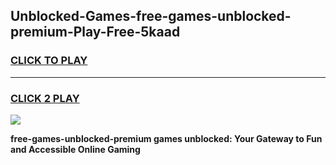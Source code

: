 
## Unblocked-Games-free-games-unblocked-premium-Play-Free-5kaad
<h3>
<a href="https://premium76.site?title=free-games-unblocked-premium&ref=23A">CLICK TO PLAY</a></h3>
<hr>

<h3>
<a href="https://premium76.site?title=free-games-unblocked-premium&ref=23A">CLICK 2 PLAY</a>
  
</h3>

<a href="https://premium76.site?title=free-games-unblocked-premium&ref=23A"><img src="https://clearcache.store/games.png"></a>


**free-games-unblocked-premium games unblocked: Your Gateway to Fun and Accessible Online Gaming**
